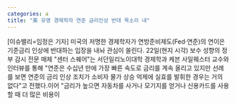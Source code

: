 ```yaml
---
categories: a
title: "美 유명 경제학자 연준 금리인상 반대 목소리 내"
---
```

[이슈밸리=임정은 기자] 미국의 저명한 경제학자가 연방준비제도(Fed·연준)의 연이은 기준금리 인상에 반대하는 입장을 내놔 관심이 쏠린다. 22일(현지 시각) 보수 성향의 정부 감시 전문 매체 "센터 스퀘어"는 서던일리노이대학 경제학과 케븐 사일웨스터 교수와 인터뷰를 통해 "연준은 수십년 만에 가장 빠른 속도로 금리를 계속 올리고 있지만 선례를 보면 연준의 금리 인상 조치가 소비자 물가 상승 억제에 실효를 발휘한 경우는 거의 없다"고 전했다.이어 "금리가 높으면 자동차를 사거나 모기지를 얻거나 신용카드를 사용할 때 더 많은 비용이